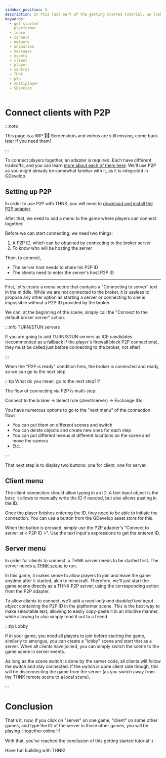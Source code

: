 ```yaml
---
sidebar_position: 5
description: In this last part of the getting started tutorial, we look at how to connect your players and play together online.
keywords:
  - get started
  - platformer
  - learn
  - connect
  - network
  - animation
  - messages
  - events
  - client
  - player
  - control
  - THNK
  - p2p
  - multiplayer
  - GDevelop
---
```


# Connect clients with P2P

:::note

This page is a WIP 👷‍♂️
Screenshots and videos are still missing, come back later if you need them!

:::

To connect players together, an adapter is required. Each have different tradeoffs, and you can learn [more about each of them here](../misc/picking-an-adapter.md). We'll use P2P as you might already be somewhat familiar with it, as it is integrated in GDevelop.

## Setting up P2P

In order to use P2P with THNK, you will need to [download and install the P2P adapter](https://raw.githubusercontent.com/arthuro555/THNK/master/extensions/THNK_P2P.json).

After that, we need to add a menu to the game where players can connect together.

Before we can start connecting, we need two things:

1. A P2P ID, which can be obtained by connecting to the broker server
2. To know who will be hosting the server

Then, to connect,

- The server host needs to share his P2P ID
- The clients need to enter the server's host P2P ID

---

First, let's create a menu scene that contains a "Connecting to server" text in the middle. While we are not connected to the broker, it is useless to propose any other option as starting a server or connecting to one is impossible without a P2P ID provided by the broker.

We can, at the beginning of the scene, simply call the "Connect to the default broker server" action.

:::info TURN/STUN servers

If you are going to add TURN/STUN servers as ICE candidates (recommended as a fallback if the player's firewall block P2P connections), they must be called just before connecting to the broker, not after!

:::

When the "P2P is ready" condition fires, the broker is connected and ready, so we can go to the next step.

:::tip What do you mean, go to the next step?!?

The flow of connecting via P2P is multi-step:

Connect to the broker -> Select role (client/server) -> Exchange IDs

You have numerous options to go to the "next menu" of the connection flow:

- You can put them on different scenes and switch
- You can delete objects and create new ones for each step
- You can put different menus at different locations on the scene and move the camera
- Etc...

:::

That next step is to display two buttons: one for client, one for server.

## Client menu

The client connection should allow typing in an ID. A text input object is the best: it allows to manually write the ID if needed, but also allows pasting in the ID.

Once the player finishes entering the ID, they need to be able to initiate the connection. You can use a button from the GDevelop asset store for this.

When the button is pressed, simply use the P2P adapter's "Connect to server at < P2P ID >". Use the text input's expressions to get the entered ID.

## Server menu

In order for clients to connect, a THNK server needs to be started first. The server needs [a THNK scene](./creating-a-scene.md) to run.

In this game, it makes sense to allow players to join and leave the game anytime after it started, akin to minecraft. Therefore, we'll just start the game scene directly as a THNK P2P server, using the corresponding action from the P2P adapter.

To allow clients to connect, we'll add a _read-only and disabled text input object_ containing the P2P ID in the platformer scene.
This is the best way to make selectable text, allowing to easily copy-paste it in an intuitive manner, while allowing to also simply read it out to a friend.

:::tip Lobby

If in your game, you need all players to join before starting the game, similarly to amongus, you can create a "lobby" scene and start that as a server. When all clients have joined, you can simply switch the scene to the game scene in server events.

As long as the scene switch is done by the server code, all clients will follow the switch and stay connected. If the switch is done client side though, this will be disconnecting the game from the server (as you switch away from the THNK remote scene to a local scene).

:::

# Conclusion

That's it, now, if you click on "server" on one game, "client" on some other games, and type the ID of the server in those other games, you will be playing ✨together online✨!

With that, you've reached the conclusion of this getting started tutorial :)

Have fun building with THNK!
